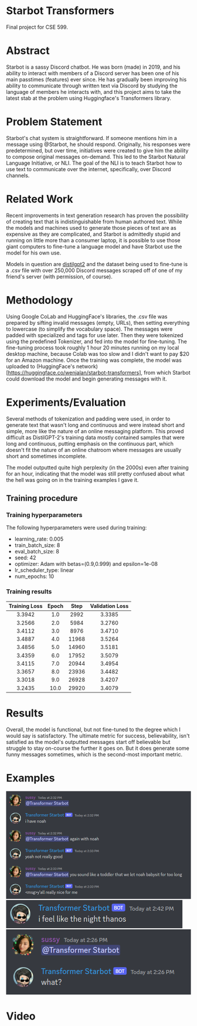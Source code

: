 # Starbot Transformers
Final project for CSE 599.

# Abstract
Starbot is a sassy Discord chatbot. He was born (made) in 2019, and his ability to interact with members of a Discord server has been one of his main passtimes (features) ever since. He has gradually been improving his ability to communicate through written text via Discord by studying the language of members he interacts with, and this project aims to take the latest stab at the problem using Huggingface's Transformers library.

# Problem Statement
Starbot's chat system is straightforward. If someone mentions him in a message using @Starbot, he should respond. Originally, his responses were predetermined, but over time, initiatives were created to give him the ability to compose original messages on-demand. This led to the Starbot Natural Language Initiative, or NLI. The goal of the NLI is to teach Starbot how to use text to communicate over the internet, specifically, over Discord channels.

# Related Work
Recent improvements in text generation research has proven the possibility of creating text that is indistinguishable from human authored text. While the models and machines used to generate those pieces of text are as expensive as they are complicated, and Starbot is admittedly stupid and running on little more than a consumer laptop, it is possible to use those giant computers to fine-tune a language model and have Starbot use the model for his own use. 

Models in question are [distilgpt2](https://huggingface.co/distilgpt2) and the dataset being used to fine-tune is a .csv file with over 250,000 Discord messages scraped off of one of my friend's server (with permission, of course).

# Methodology
Using Google CoLab and HuggingFace's libraries, the .csv file was prepared by sifting invalid messages (empty, URLs), then setting everything to lowercase (to simplify the vocabulary space). The messages were padded with specialized <msg> and </msg> tags for use later. Then they were tokenized using the predefined Tokenizer, and fed into the model for fine-tuning. The fine-tuning process took roughly 1 hour 20 minutes running on my local desktop machine, because Colab was too slow and I didn't want to pay $20 for an Amazon machine. Once the training was complete, the model was uploaded to (HuggingFace's network)[https://huggingface.co/wenjalan/starbot-transformers], from which Starbot could download the model and begin generating messages with it.

# Experiments/Evaluation
Several methods of tokenization and padding were used, in order to generate text that wasn't long and continuous and were instead short and simple, more like the nature of an online messaging platform. This proved difficult as DistilGPT-2's training data mostly contained samples that were long and continuous, putting emphasis on the continuous part, which doesn't fit the nature of an online chatroom where messages are usually short and sometimes incomplete.

The model outputted quite high perplexity (in the 2000s) even after training for an hour, indicating that the model was still pretty confused about what the hell was going on in the training examples I gave it.

## Training procedure

### Training hyperparameters

The following hyperparameters were used during training:
- learning_rate: 0.005
- train_batch_size: 8
- eval_batch_size: 8
- seed: 42
- optimizer: Adam with betas=(0.9,0.999) and epsilon=1e-08
- lr_scheduler_type: linear
- num_epochs: 10

### Training results

| Training Loss | Epoch | Step  | Validation Loss |
|:-------------:|:-----:|:-----:|:---------------:|
| 3.3942        | 1.0   | 2992  | 3.3385          |
| 3.2566        | 2.0   | 5984  | 3.2760          |
| 3.4112        | 3.0   | 8976  | 3.4710          |
| 3.4887        | 4.0   | 11968 | 3.5264          |
| 3.4856        | 5.0   | 14960 | 3.5181          |
| 3.4359        | 6.0   | 17952 | 3.5079          |
| 3.4115        | 7.0   | 20944 | 3.4954          |
| 3.3657        | 8.0   | 23936 | 3.4482          |
| 3.3018        | 9.0   | 26928 | 3.4207          |
| 3.2435        | 10.0  | 29920 | 3.4079          |

# Results
Overall, the model is functional, but not fine-tuned to the degree which I would say is satisfactory. The ultimate metric for success, believability, isn't satisfied as the model's outputted messages start off believable but struggle to stay on-course the further it goes on. But it does generate some funny messages sometimes, which is the second-most important metric.

# Examples
![chat-1.png](img/chat-1.png)
![chat-2.png](img/chat-2.png)
![chat-3.png](img/chat-3.png)

# Video